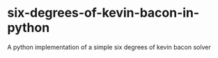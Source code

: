 # six-degrees-of-kevin-bacon-in-python
A python implementation of a simple six degrees of kevin bacon solver
